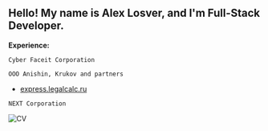 ## Hello! My name is Alex Losver, and I'm Full-Stack Developer.

**Experience:**
    
```Cyber Faceit Corporation```

```ООО Anishin, Krukov and partners```

- [express.legalcalc.ru](https://express.legalcalc.ru/)


```NEXT Corporation```

![CV](/Frame32.png)
